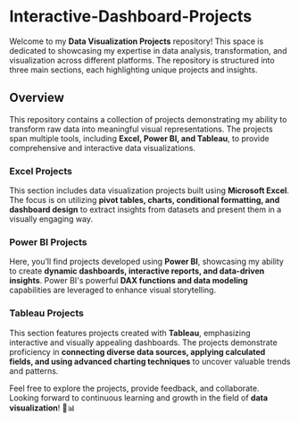 

# **Interactive-Dashboard-Projects**  

Welcome to my **Data Visualization Projects** repository! This space is dedicated to showcasing my expertise in data analysis, transformation, and visualization across different platforms. The repository is structured into three main sections, each highlighting unique projects and insights.  

## **Overview**  
This repository contains a collection of projects demonstrating my ability to transform raw data into meaningful visual representations. The projects span multiple tools, including **Excel, Power BI, and Tableau**, to provide comprehensive and interactive data visualizations.  

### **Excel Projects**  
This section includes data visualization projects built using **Microsoft Excel**. The focus is on utilizing **pivot tables, charts, conditional formatting, and dashboard design** to extract insights from datasets and present them in a visually engaging way.  

### **Power BI Projects**  
Here, you’ll find projects developed using **Power BI**, showcasing my ability to create **dynamic dashboards, interactive reports, and data-driven insights**. Power BI's powerful **DAX functions and data modeling** capabilities are leveraged to enhance visual storytelling.  

### **Tableau Projects**  
This section features projects created with **Tableau**, emphasizing interactive and visually appealing dashboards. The projects demonstrate proficiency in **connecting diverse data sources, applying calculated fields, and using advanced charting techniques** to uncover valuable trends and patterns.  

Feel free to explore the projects, provide feedback, and collaborate. Looking forward to continuous learning and growth in the field of **data visualization**! 🚀📊  

